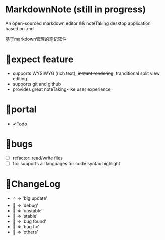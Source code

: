 # MarkdownNote (still in progress)
An open-sourced markdown editor && noteTaking desktop application based on .md

基于markdown管理的笔记软件

# 💖expect feature

* supports WYSIWYG (rich text), ~~instant rendering~~, tranditional split view editing
* supports git and github
* provides great noteTaking-like user experience

# 🚪portal
- [✔Todo](src/TODO.md)

# 🐛bugs
- [ ] refactor: read/write files
- [ ] fix: supports all languages for code syntax highlight

# 💬ChangeLog
* ⭐ => 'big update'
* 💙 => 'debug'
* 💛 => 'unstable'
* 💚 => 'stable'
* 🧡 => 'bug found'
* 🖤 => 'bug fix'
* 🤍 => 'others'
